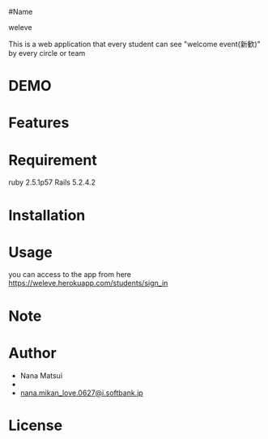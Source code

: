 #Name

weleve

This is a web application that every student can see "welcome event(新歓)" by every circle or team
 
# DEMO
 


 
# Features
 

 
# Requirement
 
 ruby 2.5.1p57 
 Rails 5.2.4.2

 
# Installation
 

 
# Usage
you can access to the app from here
https://weleve.herokuapp.com/students/sign_in
 
# Note
 

 
# Author
 

 
* Nana Matsui
* 
* nana.mikan_love.0627@i.softbank.jp
 
# License
